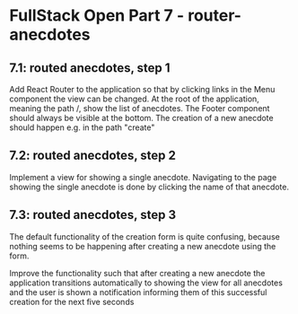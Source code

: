 # FullStack Open Part 7 - router-anecdotes

## 7.1: routed anecdotes, step 1

Add React Router to the application so that by clicking links in the Menu component the view can be changed.
At the root of the application, meaning the path /, show the list of anecdotes. The Footer component should always be visible at the bottom. The creation of a new anecdote should happen e.g. in the path "create"

## 7.2: routed anecdotes, step 2

Implement a view for showing a single anecdote. Navigating to the page showing the single anecdote is done by clicking the name of that anecdote.

## 7.3: routed anecdotes, step 3

The default functionality of the creation form is quite confusing, because nothing seems to be happening after creating a new anecdote using the form.

Improve the functionality such that after creating a new anecdote the application transitions automatically to showing the view for all anecdotes and the user is shown a notification informing them of this successful creation for the next five seconds
